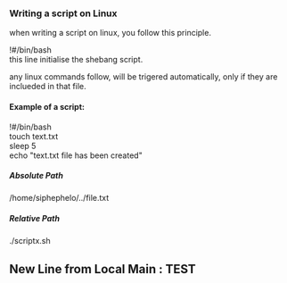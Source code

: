 ### Writing a script on Linux
when writing a script on linux, you follow this principle.

!#/bin/bash \
this line initialise the shebang script.

any linux commands follow, will be trigered automatically, only if they are inclueded in that file.

#### Example of a script:
!#/bin/bash \
touch text.txt \
sleep 5 \
echo "text.txt file has been created"

##### Absolute Path
/home/siphephelo/../file.txt 

##### Relative Path
./scriptx.sh

## New Line from Local Main : TEST